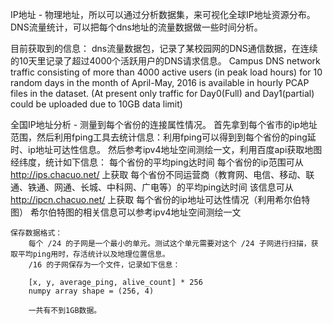 IP地址 - 物理地址，所以可以通过分析数据集，来可视化全球IP地址资源分布。
DNS流量统计，可以把每个dns地址的流量数据做一些时间分析。

目前获取到的信息：
    dns流量数据包，记录了某校园网的DNS通信数据，在连续的10天里记录了超过4000个活跃用户的DNS请求信息。
    Campus DNS network traffic consisting of more than 4000 active users (in peak load hours) for 10 random days in the month of April-May, 2016 is available in hourly PCAP files in the dataset. (At present only traffic for Day0(Full) and Day1(partial) could be uploaded due to 10GB data limit)

全国IP地址分析 - 测量到每个省份的连接属性情况。
    首先拿到每个省市的ip地址范围，然后利用fping工具去统计信息：利用fping可以得到到每个省份的ping延时、ip地址可达性信息。
    然后参考ipv4地址空间测绘一文，利用百度api获取地图经纬度，统计如下信息：
        每个省份的平均ping达时间
            每个省份的ip范围可从 http://ips.chacuo.net/ 上获取
        每个省份不同运营商（教育网、电信、移动、联通、铁通、网通、长城、中科网、广电等）的平均ping达时间
            该信息可从 http://ipcn.chacuo.net/ 上获取
        每个省份的ip地址可达性情况（利用希尔伯特图）
            希尔伯特图的相关信息可以参考ipv4地址空间测绘一文
    
    保存数据格式：
        每个 /24 的子网是一个最小的单元。测试这个单元需要对这个 /24 子网进行扫描，获取平均ping用时，存活统计以及地理位置信息。
        /16 的子网保存为一个文件，记录如下信息：

        [x, y, average_ping, alive_count] * 256
        numpy array shape = (256, 4)

        一共有不到1GB数据。


